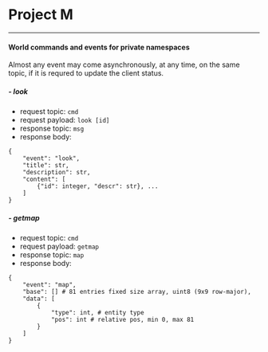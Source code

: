 # Project M


***

#### World commands and events for private namespaces

Almost any event may come asynchronously, at any time, on the same topic, if it is requred to update the client status.

##### - look

- request topic: `cmd`
- request payload: `look [id]`
- response topic: `msg`
- response body: 
```
{
    "event": "look",
    "title": str,
    "description": str,
    "content": [
        {"id": integer, "descr": str}, ...
    ]
}
```


##### - getmap

- request topic: `cmd`
- request payload: `getmap`
- response topic: `map`
- response body: 
```
{
    "event": "map", 
    "base": [] # 81 entries fixed size array, uint8 (9x9 row-major),
    "data": [
        {
            "type": int, # entity type
            "pos": int # relative pos, min 0, max 81
        }
    ]
}
```
